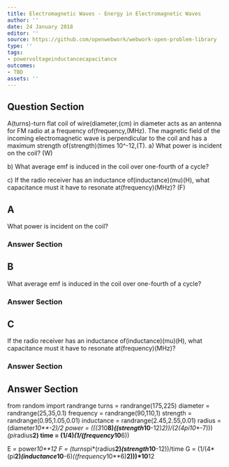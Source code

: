 ```yaml
---
title: Electromagnetic Waves - Energy in Electromagnetic Waves
author: ''
date: 24 January 2018
editor: ''
source: https://github.com/openwebwork/webwork-open-problem-library
type: ''
tags:
- powervoltageinductancecapacitance
outcomes:
- TBD
assets: ''
---
```


## Question Section 

A(turns)-turn flat coil of wire(diameter,(cm) in diameter acts as an antenna for FM radio at a frequency of(frequency,(MHz). The magnetic field of the incoming electromagnetic wave is perpendicular to the coil and has a maximum strength of(strength)(times 10^-12,(T).
a) What power is incident on the coil?
(W)
 
b) What average emf is induced in the coil over one-fourth of a cycle?
 
c) If the radio receiver has an inductance of(inductance)(mu)(H), what capacitance must it have to resonate at(frequency)(MHz)?
(F)

## A
What power is incident on the coil?
### Answer Section
## B
What average emf is induced in the coil over one-fourth of a cycle?
### Answer Section
## C
If the radio receiver has an inductance of(inductance)(mu)(H), what capacitance must it have to resonate at(frequency)(MHz)?
### Answer Section


## Answer Section

from random import randrange
turns = randrange(175,225)
diameter = randrange(25,35,0.1)
frequency = randrange(90,110,1)
strength = randrange(0.95,1.05,0.01)
inductance = randrange(2.45,2.55,0.01)
radius = (diameter*10**-2)/2
power = (((3*10**8)*((strength*10**-12)**2))/(2*(4*pi*10**-7)))*(pi*radius**2)
time = (1/4)*(1/(frequency*10**6))

E = power*10**12
F = (turns*pi*(radius**2)*(strength*10**-12))/time
G = (1/(4*(pi**2)*(inductance*10**-6)*((frequency*10**6)**2)))*10**12